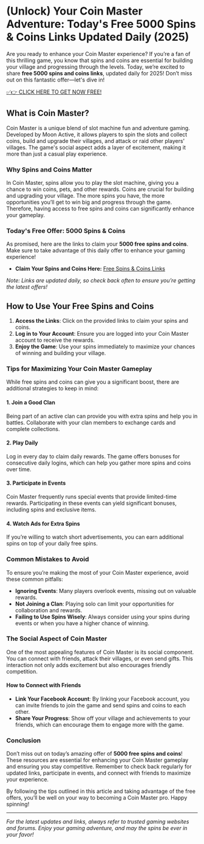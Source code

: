 # (Unlock) Your Coin Master Adventure: Today's Free 5000 Spins & Coins Links Updated Daily (2025)

Are you ready to enhance your Coin Master experience? If you’re a fan of this thrilling game, you know that spins and coins are essential for building your village and progressing through the levels. Today, we’re excited to share **free 5000 spins and coins links**, updated daily for 2025! Don’t miss out on this fantastic offer—let's dive in!

[✅👉 CLICK HERE TO GET NOW FREE!](https://rewardshere.xyz/coin/master/go/)

## What is Coin Master?

Coin Master is a unique blend of slot machine fun and adventure gaming. Developed by Moon Active, it allows players to spin the slots and collect coins, build and upgrade their villages, and attack or raid other players' villages. The game's social aspect adds a layer of excitement, making it more than just a casual play experience.

### Why Spins and Coins Matter

In Coin Master, spins allow you to play the slot machine, giving you a chance to win coins, pets, and other rewards. Coins are crucial for building and upgrading your village. The more spins you have, the more opportunities you’ll get to win big and progress through the game. Therefore, having access to free spins and coins can significantly enhance your gameplay.

### Today's Free Offer: 5000 Spins & Coins

As promised, here are the links to claim your **5000 free spins and coins**. Make sure to take advantage of this daily offer to enhance your gaming experience!

- **Claim Your Spins and Coins Here:** [Free Spins & Coins Links](#)

*Note: Links are updated daily, so check back often to ensure you’re getting the latest offers!*

## How to Use Your Free Spins and Coins

1. **Access the Links**: Click on the provided links to claim your spins and coins.
2. **Log in to Your Account**: Ensure you are logged into your Coin Master account to receive the rewards.
3. **Enjoy the Game**: Use your spins immediately to maximize your chances of winning and building your village.

### Tips for Maximizing Your Coin Master Gameplay

While free spins and coins can give you a significant boost, there are additional strategies to keep in mind:

#### 1. **Join a Good Clan**

Being part of an active clan can provide you with extra spins and help you in battles. Collaborate with your clan members to exchange cards and complete collections.

#### 2. **Play Daily**

Log in every day to claim daily rewards. The game offers bonuses for consecutive daily logins, which can help you gather more spins and coins over time.

#### 3. **Participate in Events**

Coin Master frequently runs special events that provide limited-time rewards. Participating in these events can yield significant bonuses, including spins and exclusive items.

#### 4. **Watch Ads for Extra Spins**

If you’re willing to watch short advertisements, you can earn additional spins on top of your daily free spins.

### Common Mistakes to Avoid

To ensure you’re making the most of your Coin Master experience, avoid these common pitfalls:

- **Ignoring Events**: Many players overlook events, missing out on valuable rewards.
- **Not Joining a Clan**: Playing solo can limit your opportunities for collaboration and rewards.
- **Failing to Use Spins Wisely**: Always consider using your spins during events or when you have a higher chance of winning.

### The Social Aspect of Coin Master

One of the most appealing features of Coin Master is its social component. You can connect with friends, attack their villages, or even send gifts. This interaction not only adds excitement but also encourages friendly competition.

#### How to Connect with Friends

- **Link Your Facebook Account**: By linking your Facebook account, you can invite friends to join the game and send spins and coins to each other.
- **Share Your Progress**: Show off your village and achievements to your friends, which can encourage them to engage more with the game.

### Conclusion

Don’t miss out on today’s amazing offer of **5000 free spins and coins**! These resources are essential for enhancing your Coin Master gameplay and ensuring you stay competitive. Remember to check back regularly for updated links, participate in events, and connect with friends to maximize your experience.

By following the tips outlined in this article and taking advantage of the free offers, you’ll be well on your way to becoming a Coin Master pro. Happy spinning!

---

*For the latest updates and links, always refer to trusted gaming websites and forums. Enjoy your gaming adventure, and may the spins be ever in your favor!*
